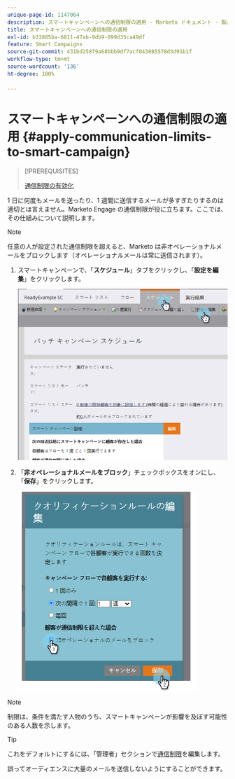```yaml
---
unique-page-id: 1147064
description: スマートキャンペーンへの通信制限の適用 - Marketo ドキュメント - 製品ドキュメント
title: スマートキャンペーンへの通信制限の適用
exl-id: b33885ba-6811-47ab-9db9-099d35ca49df
feature: Smart Campaigns
source-git-commit: 431bd258f9a68bbb9df7acf043085578d3d91b1f
workflow-type: tm+mt
source-wordcount: '136'
ht-degree: 100%

---
```


# スマートキャンペーンへの通信制限の適用 {#apply-communication-limits-to-smart-campaign}

>[!PREREQUISITES]
>
>[通信制限の有効化](/help/marketo/product-docs/administration/email-setup/enable-communication-limits.md)

1 日に何度もメールを送ったり、1 週間に送信するメールが多すぎたりするのは適切とは言えません。Marketo Engage の通信制限が役に立ちます。ここでは、その仕組みについて説明します。

>[!NOTE]
>
>任意の人が設定された通信制限を超えると、Marketo は非オペレーショナルメールをブロックします（オペレーショナルメールは常に送信されます）。

1. スマートキャンペーンで、「**スケジュール**」タブをクリックし、「**設定を編集**」をクリックします。

   ![](assets/apply-communication-limits-to-smart-campaign-1.png)

1. 「**非オペレーショナルメールをブロック**」チェックボックスをオンにし、「**保存**」をクリックします。

   ![](assets/apply-communication-limits-to-smart-campaign-2.png)

>[!NOTE]
>
>制限は、条件を満たす人物のうち、スマートキャンペーンが影響を及ぼす可能性のある人数を示します。

>[!TIP]
>
>これをデフォルトにするには、「管理者」セクションで[通信制限](/help/marketo/product-docs/administration/email-setup/enable-communication-limits.md)を編集します。

誤ってオーディエンスに大量のメールを送信しないようにすることができます。
